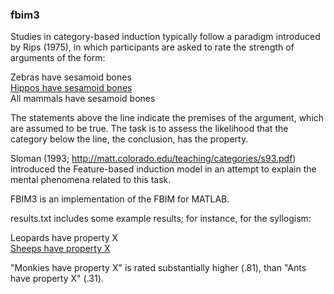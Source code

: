 
### fbim3
Studies in category-based induction typically follow a paradigm introduced by Rips (1975), in which participants are asked to rate the strength of arguments of the form:

Zebras have sesamoid bones<br/>
<ins>Hippos have sesamoid bones</ins><br/>
All mammals have sesamoid bones<br/>

The statements above the line indicate the premises of the argument, which are assumed to be true. The task is to assess the likelihood that the category below the line, the conclusion, has the property.

Sloman (1993; http://matt.colorado.edu/teaching/categories/s93.pdf) introduced the Feature-based induction model in an attempt to explain the mental phenomena related to this task.

FBIM3 is an implementation of the FBIM for MATLAB.

results.txt includes some example results; for instance, for the syllogism:

Leopards have property X<br />
<ins>Sheeps have property X</ins><br />

"Monkies have property X" is rated substantially higher (.81), than "Ants have property X" (.31).
